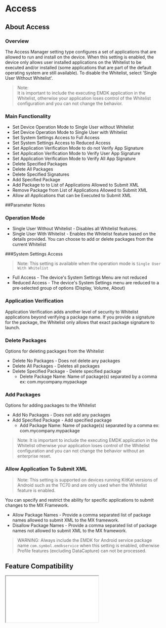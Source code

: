 # Access

## About Access

### Overview

The Access Manager setting type configures a set of applications that are allowed to run and install on the device. When this setting is enabled, the device only allows user installed applications on the Whitelist to be executed and/or installed (some applications that are part of the default operating system are still available). To disable the Whitelist, select 'Single User Without Whitelist'.  

>Note:  
>It is important to include the executing EMDK application in the Whitelist, otherwise your application loses control of the Whitelist configuration and you can not change the behavior.

### Main Functionality

* Set Device Operation Mode to Single User without Whitelist
* Set Device Operation Mode to Single User with Whitelist
* Set System Settings Access to Full Access 
* Set System Settings Access to Reduced Access 
* Set Application Verification Mode to do not Verify App Signature
* Set Application Verification Mode to Verify User App Signature
* Set Application Verification Mode to Verify All App Signature
* Delete Specified Packages 
* Delete All Packages 
* Delete Specified Signatures
* Add Specified Package
* Add Package to to List of Applications Allowed to Submit XML
* Remove Package from List of Applications Allowed to Submit XML
* Allow all Applications that can be Executed to Submit XML

##Parameter Notes
### Operation Mode
* Single User Without Whitelist - Disables all Whitelist features.
* Single User With Whitelist - Enables the Whitelist feature based on the details provided. You can choose to add or delete packages from the current Whitelist

###System Settings Access
>Note: This setting is available when the operation mode is `Single User With Whitelist`

* Full Access - The device's System Settings Menu are not reduced
* Reduced Access - The device's System Settings menu are reduced to a pre-selected group of options (Display, Volume, About)

### Application Verification
Application Verification adds another level of security to Whitelist applications beyond verifying a package name. If you provide a signature for the package, the Whitelist only allows that exact package signature to launch.

### Delete Packages
Options for deleting packages from the Whitelist

* Delete No Packages - Does not delete any packages
* Delete All Packages - Deletes all packages 
* Delete Specified Package - Delete specified package
	* Delete Package Name: Name of package(s) separated by a comma ex: com.mycompany.mypackage 

### Add Packages
Options for adding packages to the Whitelist

* Add No Packages - Does not add any packages
* Add Specified Package - Add specified package
	* Add Package Name: Name of package(s) separated by a comma ex: com.mycompany.mypackage 

>Note: It is important to include the executing EMDK application in the Whitelist otherwise your application loses control of the Whitelist configuration and you can not change the behavior without an enterprise reset.

### Allow Application To Submit XML
>Note: This setting is supported on devices running KitKat versions of Android such as the TC70 and are only used when the Whitelist feature is enabled.

You can specify and restrict the ability for specific applications to submit changes to the MX Framework.

* Allow Package Names - Provide a comma separated list of package names allowed to submit XML to the MX framework.
* Disallow Package Names - Provide a comma separated list of package names not allowed to submit XML to the MX framework.

> WARNING: Always include the EMDK for Android service package name `com.symbol.emdkservice` when this setting is enabled, otherwise Profile features (excluding DataCapture) can not be processed. 


## Feature Compatibility
<iframe src="compare.html#mx=4.3&csp=AccessMgr&embed=true"></iframe> 
